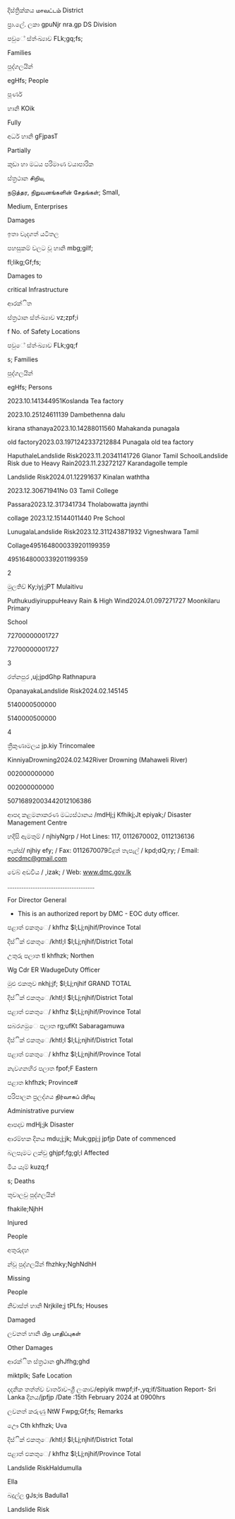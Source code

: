 දිස්ත්‍රික්කය மாவட்டம் District

ප්‍රා.ලේ. ලකා gpuNjr nra.gp DS Division

පවුේ ස්ත්‍ංඛ්‍යාව FLk;gq;fs;

Families

පුද්ගලයින්

egHfs; People

පූර්ණ

හානි KOik

Fully

අර්ධ හානි gFjpasT

Partially

කුඩා හා මධය පරිමාණ වයාපාරික

ස්ත්‍රථාන சிறிய,

நடுத்தர, நிறுவனங்களின் சேதங்கள்; Small,

Medium, Enterprises

Damages

ඉතා වැදගත් යටිතල

පහසුකම් වලට වූ හානි mbg;gilf;

fl;likg;Gf;fs;

Damages to

critical Infrastructure

ආරක්ිත

ස්ත්‍රථාන ස්ත්‍ංඛ්‍යාව vz;zpf;i

f No. of Safety Locations

පවුේ ස්ත්‍ංඛ්‍යාව FLk;gq;f

s; Families

පුද්ගලයින්

egHfs; Persons

2023.10.141344951Koslanda Tea factory

2023.10.25124611139 Dambethenna dalu

kirana sthanaya2023.10.14288011560 Mahakanda punagala

old factory2023.03.1971242337212884 Punagala old tea factory

HaputhaleLandslide Risk2023.11.20341141726 Glanor Tamil SchoolLandslide Risk due to Heavy Rain2023.11.23272127 Karandagolle temple

Landslide Risk2024.01.12291637 Kinalan waththa

2023.12.30671941No 03 Tamil College

Passara2023.12.317341734 Tholabowatta jaynthi

collage 2023.12.15144011440 Pre School

LunugalaLandslide Risk2023.12.311243871932 Vigneshwara Tamil

Collage4951648000339201199359

4951648000339201199359

2

මුලතිව් Ky;iyj;jPT Mulaitivu

PuthukudiyiruppuHeavy Rain & High Wind2024.01.097271727 Moonkilaru Primary

School

72700000001727

72700000001727

3

රත්නපුර ,uj;jpdGhp Rathnapura

OpanayakaLandslide Risk2024.02.145145

5140000500000

5140000500000

4

ත්‍රීකුණාමලය jp.kiy Trincomalee

KinniyaDrowning2024.02.142River Drowning (Mahaweli River)

002000000000

002000000000

50716892003442012106386

ආපදා කළමනාකරණ මධ්‍යස්ථානය /mdHj;j Kfhikj;Jt epiyak;/ Disaster Management Centre

හදිසි ඇමතුම් / njhiyNgrp / Hot Lines: 117, 0112670002, 0112136136

ෆැක්ස්/ njhiy efy; / Fax: 0112670079විදුත් තැපැල් / kpd;dQ;ry; / Email: eocdmc@gmail.com

වෙබ් අඩවිය / ,izak; / Web: www.dmc.gov.lk

…..............................................

For Director General

* This is an authorized report by DMC - EOC duty officer.

පළාත් ඵකතුෙ/ khfhz $l;Lj;njhif/Province Total

දිස්ික් එකතුෙ/khtl;l $l;Lj;njhif/District Total

උතුරු පලාත tl khfhzk; Northen

Wg Cdr ER WadugeDuty Officer

මුළු එකතුව nkhj;jf; $l;Lj;njhif GRAND TOTAL

දිස්ික් එකතුෙ/khtl;l $l;Lj;njhif/District Total

පළාත් ඵකතුෙ/ khfhz $l;Lj;njhif/Province Total

සබරගමුෙ පලාත rg;ufKt Sabaragamuwa

දිස්ික් එකතුෙ/khtl;l $l;Lj;njhif/District Total

පළාත් ඵකතුෙ/ khfhz $l;Lj;njhif/Province Total

නැවගනහිර පලාත fpof;F Eastern

පළාත khfhzk; Province#

පරිපාලන ප්‍රලද්ශය நிர்வாகப் பிரிவு

Administrative purview

ආපදාව mdHj;jk Disaster

ආරම්භක දිනය mdu;j;jk; Muk;gpj;j jpfjp Date of commenced

බලපෑමට ලක්වු ghjpf;fg;gl;l Affected

මිය යෑම් kuzq;f

s; Deaths

තුවාලවු පුද්ගලයින්

fhakile;NjhH

Injured

People

අතුරුදහ

න්වූ පුද්ගලයින් fhzhky;NghNdhH

Missing

People

නිවාස්ත්‍ හානි Nrjkile;j tPLfs; Houses

Damaged

ලවනත් හානි பிற பாதிப்புகள்

Other Damages

ආරක්ිත ස්ත්‍රථාන ghJfhg;ghd

miktplk; Safe Location

දදනික තත්ත්ව වාර්තාව-ශ්‍රී ලංකාව/epiyik mwpf;if-,yq;if/Situation Report- Sri Lanka දිනය/jpfjp /Date :15th February 2024 at 0900hrs

ලවනත් කරුණු NtW Fwpg;Gf;fs; Remarks

ඌෙ Cth khfhzk; Uva

දිස්ික් එකතුෙ/khtl;l $l;Lj;njhif/District Total

පළාත් ඵකතුෙ/ khfhz $l;Lj;njhif/Province Total

Landslide RiskHaldumulla

Ella

බදුල්ල gJs;is Badulla1

Landslide Risk